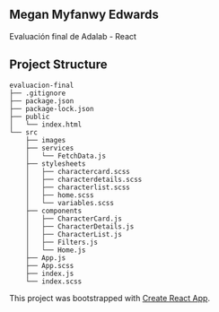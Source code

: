 ## Megan Myfanwy Edwards

Evaluación final de Adalab - React

## Project Structure

```
evaluacion-final
├── .gitignore
├── package.json
├── package-lock.json
├── public
│   └── index.html
└── src
    ├── images
    ├── services
    │   └── FetchData.js
    ├── stylesheets
    │   ├── charactercard.scss
    │   ├── characterdetails.scss
    │   ├── characterlist.scss
    │   ├── home.scss
    │   └── variables.scss
    ├── components
    │   ├── CharacterCard.js
    │   ├── CharacterDetails.js
    │   ├── CharacterList.js
    │   ├── Filters.js
    │   └── Home.js
    ├── App.js
    ├── App.scss
    ├── index.js
    └── index.scss
```

This project was bootstrapped with [Create React App](https://github.com/facebook/create-react-app).